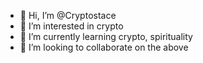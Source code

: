 - 👋 Hi, I’m @Cryptostace
- 👀 I’m interested in crypto
- 🌱 I’m currently learning crypto, spirituality 
- 💞️ I’m looking to collaborate on the above

<!---
Cryptostace/Cryptostace is a ✨ special ✨ repository because its `README.md` (this file) appears on your GitHub profile.
You can click the Preview link to take a look at your changes.
--->
